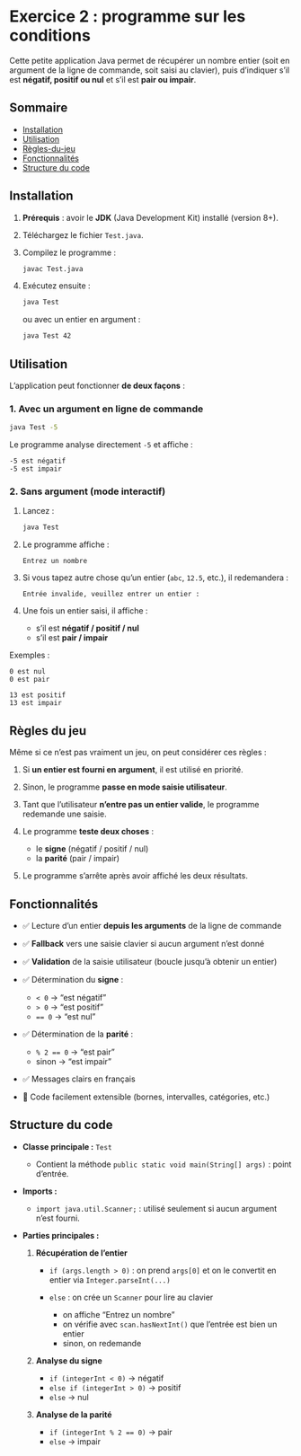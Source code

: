 
# Exercice 2 : programme sur les conditions

Cette petite application Java permet de récupérer un nombre entier (soit en argument de la ligne de commande, soit saisi au clavier), puis d’indiquer s’il est **négatif, positif ou nul** et s’il est **pair ou impair**.

## Sommaire
- [Installation](#installation)
- [Utilisation](#utilisation)
- [Règles-du-jeu](#règles-du-jeu)
- [Fonctionnalités](#fonctionnalités)
- [Structure du code](#structure-du-code)

## Installation

1. **Prérequis** : avoir le **JDK** (Java Development Kit) installé (version 8+).
2. Téléchargez le fichier `Test.java`.
3. Compilez le programme :

   ```bash
   javac Test.java
   ```

4. Exécutez ensuite :

   ```bash
   java Test
   ```

   ou avec un entier en argument :

   ```bash
   java Test 42
   ```

## Utilisation

L’application peut fonctionner **de deux façons** :

### 1. Avec un argument en ligne de commande

```bash
java Test -5
```

 Le programme analyse directement `-5` et affiche :

  ```text
  -5 est négatif
  -5 est impair
  ```

### 2. Sans argument (mode interactif)

1. Lancez :

   ```bash
   java Test
   ```
2. Le programme affiche :

   ```text
   Entrez un nombre
   ```
3. Si vous tapez autre chose qu’un entier (`abc`, `12.5`, etc.), il redemandera :

   ```text
   Entrée invalide, veuillez entrer un entier :
   ```
4. Une fois un entier saisi, il affiche :

   * s’il est **négatif / positif / nul**
   * s’il est **pair / impair**

Exemples :

```text
0 est nul
0 est pair
```

```text
13 est positif
13 est impair
```

## Règles du jeu

Même si ce n’est pas vraiment un jeu, on peut considérer ces règles :

1. Si **un entier est fourni en argument**, il est utilisé en priorité.
2. Sinon, le programme **passe en mode saisie utilisateur**.
3. Tant que l’utilisateur **n’entre pas un entier valide**, le programme redemande une saisie.
4. Le programme **teste deux choses** :

   * le **signe** (négatif / positif / nul)
   * la **parité** (pair / impair)
5. Le programme s’arrête après avoir affiché les deux résultats.

## Fonctionnalités

* ✅ Lecture d’un entier **depuis les arguments** de la ligne de commande
* ✅ **Fallback** vers une saisie clavier si aucun argument n’est donné
* ✅ **Validation** de la saisie utilisateur (boucle jusqu’à obtenir un entier)
* ✅ Détermination du **signe** :

  * `< 0` → “est négatif”
  * `> 0` → “est positif”
  * `== 0` → “est nul”
* ✅ Détermination de la **parité** :

  * `% 2 == 0` → “est pair”
  * sinon → “est impair”
* ✅ Messages clairs en français
* 🧩 Code facilement extensible (bornes, intervalles, catégories, etc.)

## Structure du code

* **Classe principale :** `Test`

  * Contient la méthode `public static void main(String[] args)` : point d’entrée.

* **Imports :**

  * `import java.util.Scanner;` : utilisé seulement si aucun argument n’est fourni.

* **Parties principales :**

  1. **Récupération de l’entier**

     * `if (args.length > 0)` : on prend `args[0]` et on le convertit en entier via `Integer.parseInt(...)`
     * `else` : on crée un `Scanner` pour lire au clavier

       * on affiche “Entrez un nombre”
       * on vérifie avec `scan.hasNextInt()` que l’entrée est bien un entier
       * sinon, on redemande
  2. **Analyse du signe**

     * `if (integerInt < 0)` → négatif
     * `else if (integerInt > 0)` → positif
     * `else` → nul
  3. **Analyse de la parité**

     * `if (integerInt % 2 == 0)` → pair
     * `else` → impair

